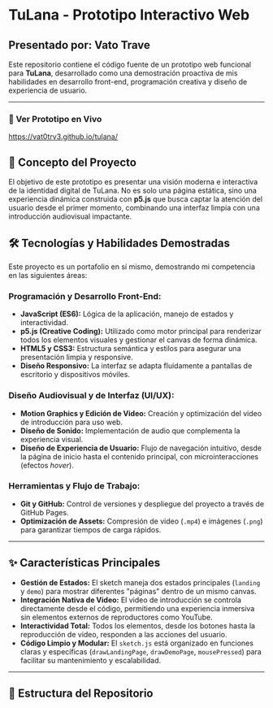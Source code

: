 # TuLana - Prototipo Interactivo Web

## Presentado por: Vato Trave

Este repositorio contiene el código fuente de un prototipo web funcional para **TuLana**, desarrollado como una demostración proactiva de mis habilidades en desarrollo front-end, programación creativa y diseño de experiencia de usuario.

---

### 🔴 Ver Prototipo en Vivo

https://vat0trv3.github.io/tulana/



## 🎯 Concepto del Proyecto

El objetivo de este prototipo es presentar una visión moderna e interactiva de la identidad digital de TuLana. No es solo una página estática, sino una experiencia dinámica construida con **p5.js** que busca captar la atención del usuario desde el primer momento, combinando una interfaz limpia con una introducción audiovisual impactante.

## 🛠️ Tecnologías y Habilidades Demostradas

Este proyecto es un portafolio en sí mismo, demostrando mi competencia en las siguientes áreas:

### **Programación y Desarrollo Front-End:**
* **JavaScript (ES6):** Lógica de la aplicación, manejo de estados y interactividad.
* **p5.js (Creative Coding):** Utilizado como motor principal para renderizar todos los elementos visuales y gestionar el canvas de forma dinámica.
* **HTML5 y CSS3:** Estructura semántica y estilos para asegurar una presentación limpia y responsive.
* **Diseño Responsivo:** La interfaz se adapta fluidamente a pantallas de escritorio y dispositivos móviles.

### **Diseño Audiovisual y de Interfaz (UI/UX):**
* **Motion Graphics y Edición de Video:** Creación y optimización del video de introducción para uso web.
* **Diseño de Sonido:** Implementación de audio que complementa la experiencia visual.
* **Diseño de Experiencia de Usuario:** Flujo de navegación intuitivo, desde la página de inicio hasta el contenido principal, con microinteracciones (efectos *hover*).

### **Herramientas y Flujo de Trabajo:**
* **Git y GitHub:** Control de versiones y despliegue del proyecto a través de GitHub Pages.
* **Optimización de Assets:** Compresión de video (`.mp4`) e imágenes (`.png`) para garantizar tiempos de carga rápidos.

---

## ✨ Características Principales

* **Gestión de Estados:** El sketch maneja dos estados principales (`landing` y `demo`) para mostrar diferentes "páginas" dentro de un mismo canvas.
* **Integración Nativa de Video:** El video de introducción se controla directamente desde el código, permitiendo una experiencia inmersiva sin elementos externos de reproductores como YouTube.
* **Interactividad Total:** Todos los elementos, desde los botones hasta la reproducción de video, responden a las acciones del usuario.
* **Código Limpio y Modular:** El `sketch.js` está organizado en funciones claras y específicas (`drawLandingPage`, `drawDemoPage`, `mousePressed`) para facilitar su mantenimiento y escalabilidad.

---

## 📂 Estructura del Repositorio
